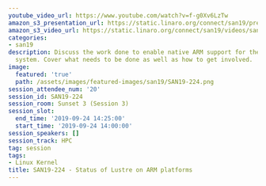 ```yaml
---
youtube_video_url: https://www.youtube.com/watch?v=f-g0Xv6LzTw
amazon_s3_presentation_url: https://static.linaro.org/connect/san19/presentations/san19-224.pdf
amazon_s3_video_url: https://static.linaro.org/connect/san19/videos/san19-224.mp4
categories:
- san19
description: Discuss the work done to enable native ARM support for the Lustre file
  system. Cover what needs to be done as well as how to get involved.
image:
  featured: 'true'
  path: /assets/images/featured-images/san19/SAN19-224.png
session_attendee_num: '20'
session_id: SAN19-224
session_room: Sunset 3 (Session 3)
session_slot:
  end_time: '2019-09-24 14:25:00'
  start_time: '2019-09-24 14:00:00'
session_speakers: []
session_track: HPC
tag: session
tags:
- Linux Kernel
title: SAN19-224 - Status of Lustre on ARM platforms
---
```


